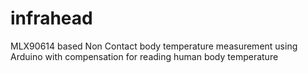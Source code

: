 # infrahead
MLX90614 based Non Contact body temperature measurement using Arduino with compensation for reading human body temperature
